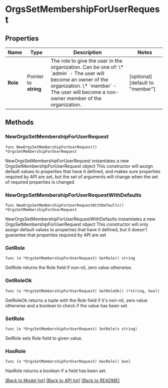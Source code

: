 # OrgsSetMembershipForUserRequest

## Properties

Name | Type | Description | Notes
------------ | ------------- | ------------- | -------------
**Role** | Pointer to **string** | The role to give the user in the organization. Can be one of:   \\* &#x60;admin&#x60; - The user will become an owner of the organization.   \\* &#x60;member&#x60; - The user will become a non-owner member of the organization. | [optional] [default to "member"]

## Methods

### NewOrgsSetMembershipForUserRequest

`func NewOrgsSetMembershipForUserRequest() *OrgsSetMembershipForUserRequest`

NewOrgsSetMembershipForUserRequest instantiates a new OrgsSetMembershipForUserRequest object
This constructor will assign default values to properties that have it defined,
and makes sure properties required by API are set, but the set of arguments
will change when the set of required properties is changed

### NewOrgsSetMembershipForUserRequestWithDefaults

`func NewOrgsSetMembershipForUserRequestWithDefaults() *OrgsSetMembershipForUserRequest`

NewOrgsSetMembershipForUserRequestWithDefaults instantiates a new OrgsSetMembershipForUserRequest object
This constructor will only assign default values to properties that have it defined,
but it doesn't guarantee that properties required by API are set

### GetRole

`func (o *OrgsSetMembershipForUserRequest) GetRole() string`

GetRole returns the Role field if non-nil, zero value otherwise.

### GetRoleOk

`func (o *OrgsSetMembershipForUserRequest) GetRoleOk() (*string, bool)`

GetRoleOk returns a tuple with the Role field if it's non-nil, zero value otherwise
and a boolean to check if the value has been set.

### SetRole

`func (o *OrgsSetMembershipForUserRequest) SetRole(v string)`

SetRole sets Role field to given value.

### HasRole

`func (o *OrgsSetMembershipForUserRequest) HasRole() bool`

HasRole returns a boolean if a field has been set.


[[Back to Model list]](../README.md#documentation-for-models) [[Back to API list]](../README.md#documentation-for-api-endpoints) [[Back to README]](../README.md)


